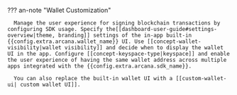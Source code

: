??? an-note "Wallet Customization"

      Manage the user experience for signing blockchain transactions by configuring SDK usage. Specify the[[dashboard-user-guide#settings-overview|theme, branding]] settings of the in-app built-in {{config.extra.arcana.wallet_name}} UI. Use [[concept-wallet-visibility|wallet visibility]] and decide when to display the wallet UI in the app. Configure [[concept-keyspace-type|keyspace]] and enable the user experience of having the same wallet address across multiple apps integrated with the {{config.extra.arcana.sdk_name}}.
      
      You can also replace the built-in wallet UI with a [[custom-wallet-ui| custom wallet UI]].